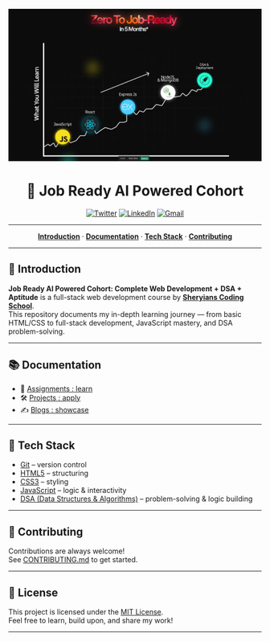 <!-- Project Header Image -->
<p align="center">
  <img width="800px" alt="Jio Network blocking the view? Network switch reveals the magic!" src="./Screenshot 2025-04-14 100804.png">
</p>

<h1 align="center">🚀 Job Ready AI Powered Cohort</h1>

<!-- Social Media Links -->
<div align="center">

  [![Twitter](https://img.shields.io/badge/Twitter-1DA1F2?style=for-the-badge&logo=twitter&logoColor=white)](https://twitter.com/yourusername)
  [![LinkedIn](https://img.shields.io/badge/LinkedIn-0077B5?style=for-the-badge&logo=linkedin&logoColor=white)](https://linkedin.com/in/saikat-dutta-1a952020a)
  [![Gmail](https://img.shields.io/badge/Gmail-D14836?style=for-the-badge&logo=gmail&logoColor=white)](mailto:saikat2018dutta18@gmail.com)

</div>

---

<p align="center">
  <a href="#introduction"><strong>Introduction</strong></a> ·
  <a href="#documentation"><strong>Documentation</strong></a> ·
  <a href="#tech-stack"><strong>Tech Stack</strong></a> · 
  <a href="#contributing"><strong>Contributing</strong></a>
</p>

---

## 🧠 Introduction

**Job Ready AI Powered Cohort: Complete Web Development + DSA + Aptitude** is a full-stack web development course by [**Sheryians Coding School**](https://www.youtube.com/@sheryians).  
This repository documents my in-depth learning journey — from basic HTML/CSS to full-stack development, JavaScript mastery, and DSA problem-solving.

---

## 📚 Documentation

- 📒 [Assignments : learn](./assignments/README.md)
- 🛠️ [Projects : apply](./projects/README.md)
- ✍️ [Blogs : showcase](./blogs/README.md)

---

## 🧰 Tech Stack

- [Git](https://git-scm.com/) – version control
- [HTML5](https://developer.mozilla.org/en-US/docs/Web/HTML) – structuring
- [CSS3](https://developer.mozilla.org/en-US/docs/Web/CSS) – styling
- [JavaScript](https://developer.mozilla.org/en-US/docs/Web/JavaScript) – logic & interactivity
- [DSA (Data Structures & Algorithms)](https://en.wikipedia.org/wiki/Data_structure) – problem-solving & logic building

---

## 🤝 Contributing

Contributions are always welcome!  
See [CONTRIBUTING.md](./CONTRIBUTING.md) to get started.

---

## 📜 License

This project is licensed under the [MIT License](./LICENSE).  
Feel free to learn, build upon, and share my work!

---

